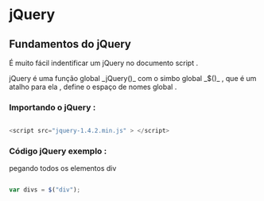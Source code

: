 # jQuery 

## Fundamentos do jQuery

<p> É muito fácil indentificar um jQuery no documento script .</p>

<p> jQuery é uma função global _jQuery()_ com o simbo global _$()_ , que é um atalho para ela , define o espaço de nomes global .</p> 


### Importando o jQuery : 

```javascript

<script src="jquery-1.4.2.min.js" > </script>

```


### Código jQuery exemplo : 

<p> pegando todos os elementos div </p> 

```javascript 

var divs = $("div");

```